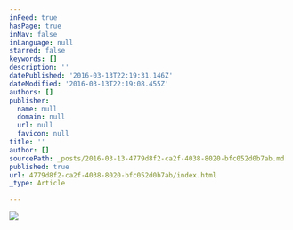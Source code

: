 ```yaml
---
inFeed: true
hasPage: true
inNav: false
inLanguage: null
starred: false
keywords: []
description: ''
datePublished: '2016-03-13T22:19:31.146Z'
dateModified: '2016-03-13T22:19:08.455Z'
authors: []
publisher:
  name: null
  domain: null
  url: null
  favicon: null
title: ''
author: []
sourcePath: _posts/2016-03-13-4779d8f2-ca2f-4038-8020-bfc052d0b7ab.md
published: true
url: 4779d8f2-ca2f-4038-8020-bfc052d0b7ab/index.html
_type: Article

---
```

![](https://the-grid-user-content.s3-us-west-2.amazonaws.com/967e2c49-3a4b-423a-a15e-8acb40ad438b.jpg)